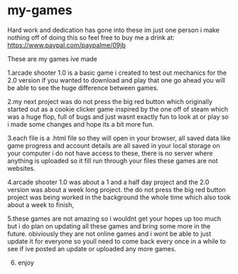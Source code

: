 # my-games

Hard work and dedication has gone into these im just one person i make nothing off of doing this so feel free to buy me a drink at: https://www.paypal.com/paypalme/09jb


These are my games ive made

1.arcade shooter 1.0 is a basic game i created to test out mechanics for the 2.0 version if you wanted to download and play that one go ahead you will be able to see the huge difference between games. 

2.my next project was do not press the big red button which originally started out as a cookie clicker game inspired by the one off of steam which was a huge flop, full of bugs and just wasnt exactly fun to look at or play so i made some changes and hope its a bit more fun. 

3.each file is a .html file so they will open in your browser, all saved data like game progress and account details are all saved in your local storage on your computer i do not have access to these, there is no server where anything is uploaded so it fill run through your files these games are not websites. 

4.arcade shooter 1.0 was about a 1 and a half day project and the 2.0 version was about a week long project. 
the do not press the big red button project was being worked in the background the whole time which also took about a week to finish,

5.these games are not amazing so i wouldnt get your hopes up too much but i do plan on updating all these games and bring some more in the future. obiviously they are not online games and i wont be able to just update it for everyone so youll need to come back every once in a while to see if ive posted an update or uploaded any more games. 

6. enjoy
